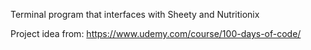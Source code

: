 Terminal program that interfaces with Sheety and Nutritionix

Project idea from: https://www.udemy.com/course/100-days-of-code/
